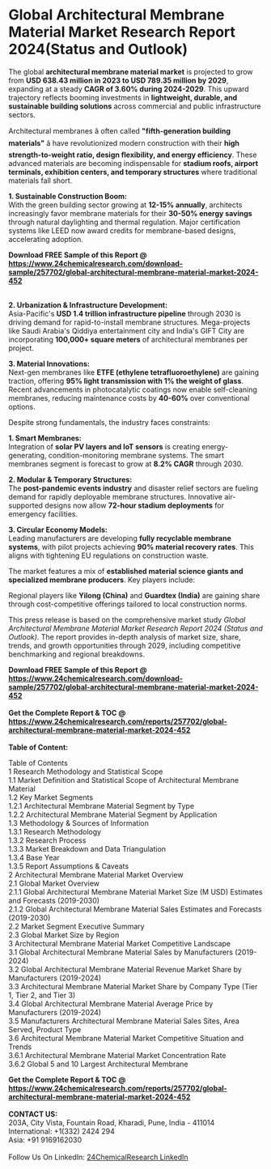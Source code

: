 <h1>Global Architectural Membrane Material Market Research Report 2024(Status and Outlook)</h1><p>The global <strong>architectural membrane material market</strong> is projected to grow from <strong>USD 638.43 million in 2023 to USD 789.35 million by 2029</strong>, expanding at a steady <strong>CAGR of 3.60% during 2024-2029</strong>. This upward trajectory reflects booming investments in <strong>lightweight, durable, and sustainable building solutions</strong> across commercial and public infrastructure sectors.</p><p>Architectural membranes â often called <strong>"fifth-generation building materials"</strong> â have revolutionized modern construction with their <strong>high strength-to-weight ratio, design flexibility, and energy efficiency</strong>. These advanced materials are becoming indispensable for <strong>stadium roofs, airport terminals, exhibition centers, and temporary structures</strong> where traditional materials fall short.</p><p><strong>1. Sustainable Construction Boom:</strong><br>
With the green building sector growing at <strong>12-15% annually</strong>, architects increasingly favor membrane materials for their <strong>30-50% energy savings</strong> through natural daylighting and thermal regulation. Major certification systems like LEED now award credits for membrane-based designs, accelerating adoption.</p><div><b>Download FREE Sample of this Report @ 
            <a href="https://www.24chemicalresearch.com/download-sample/257702/global-architectural-membrane-material-market-2024-452">
            https://www.24chemicalresearch.com/download-sample/257702/global-architectural-membrane-material-market-2024-452</a></b></div><br><p><strong>2. Urbanization &amp; Infrastructure Development:</strong><br>
Asia-Pacific's <strong>USD 1.4 trillion infrastructure pipeline</strong> through 2030 is driving demand for rapid-to-install membrane structures. Mega-projects like Saudi Arabia's Qiddiya entertainment city and India's GIFT City are incorporating <strong>100,000+ square meters</strong> of architectural membranes per project.</p><p><strong>3. Material Innovations:</strong><br>
Next-gen membranes like <strong>ETFE (ethylene tetrafluoroethylene)</strong> are gaining traction, offering <strong>95% light transmission with 1% the weight of glass</strong>. Recent advancements in photocatalytic coatings now enable self-cleaning membranes, reducing maintenance costs by <strong>40-60%</strong> over conventional options.</p><p>Despite strong fundamentals, the industry faces constraints:</p><p><strong>1. Smart Membranes:</strong><br>
Integration of <strong>solar PV layers and IoT sensors</strong> is creating energy-generating, condition-monitoring membrane systems. The smart membranes segment is forecast to grow at <strong>8.2% CAGR</strong> through 2030.</p><p><strong>2. Modular &amp; Temporary Structures:</strong><br>
The <strong>post-pandemic events industry</strong> and disaster relief sectors are fueling demand for rapidly deployable membrane structures. Innovative air-supported designs now allow <strong>72-hour stadium deployments</strong> for emergency facilities.</p><p><strong>3. Circular Economy Models:</strong><br>
Leading manufacturers are developing <strong>fully recyclable membrane systems</strong>, with pilot projects achieving <strong>90% material recovery rates</strong>. This aligns with tightening EU regulations on construction waste.</p><p>The market features a mix of <strong>established material science giants and specialized membrane producers</strong>. Key players include:</p><p>Regional players like <strong>Yilong (China)</strong> and <strong>Guardtex (India)</strong> are gaining share through cost-competitive offerings tailored to local construction norms.</p><p>This press release is based on the comprehensive market study <em>Global Architectural Membrane Material Market Research Report 2024 (Status and Outlook)</em>. The report provides in-depth analysis of market size, share, trends, and growth opportunities through 2029, including competitive benchmarking and regional breakdowns.</p><div><b>Download FREE Sample of this Report @ 
            <a href="https://www.24chemicalresearch.com/download-sample/257702/global-architectural-membrane-material-market-2024-452">
            https://www.24chemicalresearch.com/download-sample/257702/global-architectural-membrane-material-market-2024-452</a></b></div><br><div><b>Get the Complete Report & TOC @ 
            <a href="https://www.24chemicalresearch.com/reports/257702/global-architectural-membrane-material-market-2024-452">
            https://www.24chemicalresearch.com/reports/257702/global-architectural-membrane-material-market-2024-452</a></b></div><br>
            <b>Table of Content:</b><p>Table of Contents<br />
1 Research Methodology and Statistical Scope<br />
1.1 Market Definition and Statistical Scope of Architectural Membrane Material<br />
1.2 Key Market Segments<br />
1.2.1 Architectural Membrane Material Segment by Type<br />
1.2.2 Architectural Membrane Material Segment by Application<br />
1.3 Methodology & Sources of Information<br />
1.3.1 Research Methodology<br />
1.3.2 Research Process<br />
1.3.3 Market Breakdown and Data Triangulation<br />
1.3.4 Base Year<br />
1.3.5 Report Assumptions & Caveats<br />
2 Architectural Membrane Material Market Overview<br />
2.1 Global Market Overview<br />
2.1.1 Global Architectural Membrane Material Market Size (M USD) Estimates and Forecasts (2019-2030)<br />
2.1.2 Global Architectural Membrane Material Sales Estimates and Forecasts (2019-2030)<br />
2.2 Market Segment Executive Summary<br />
2.3 Global Market Size by Region<br />
3 Architectural Membrane Material Market Competitive Landscape<br />
3.1 Global Architectural Membrane Material Sales by Manufacturers (2019-2024)<br />
3.2 Global Architectural Membrane Material Revenue Market Share by Manufacturers (2019-2024)<br />
3.3 Architectural Membrane Material Market Share by Company Type (Tier 1, Tier 2, and Tier 3)<br />
3.4 Global Architectural Membrane Material Average Price by Manufacturers (2019-2024)<br />
3.5 Manufacturers Architectural Membrane Material Sales Sites, Area Served, Product Type<br />
3.6 Architectural Membrane Material Market Competitive Situation and Trends<br />
3.6.1 Architectural Membrane Material Market Concentration Rate<br />
3.6.2 Global 5 and 10 Largest Architectural Membrane </p><div><b>Get the Complete Report & TOC @ 
            <a href="https://www.24chemicalresearch.com/reports/257702/global-architectural-membrane-material-market-2024-452">
            https://www.24chemicalresearch.com/reports/257702/global-architectural-membrane-material-market-2024-452</a></b></div><br><b>CONTACT US:</b><br>
            203A, City Vista, Fountain Road, Kharadi, Pune, India - 411014<br>
            International: +1(332) 2424 294<br>
            Asia: +91 9169162030 <br><br>
            Follow Us On LinkedIn: <a href="https://www.linkedin.com/company/24chemicalresearch/">24ChemicalResearch LinkedIn</a>